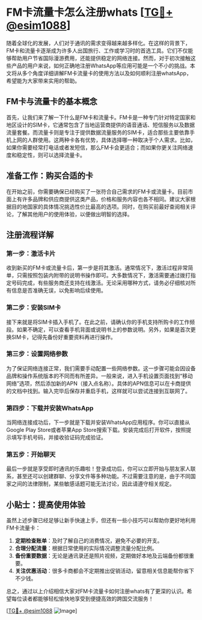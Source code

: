 # FM卡流量卡怎么注册whats [[TG💪+ @esim1088](https://t.me/s/esim1088)]

随着全球化的发展，人们对于通讯的需求变得越来越多样化。在这样的背景下，FM卡和流量卡逐渐成为许多人出国旅行、工作或学习时的首选工具。它们不仅能够帮助用户节省国际漫游费用，还能提供稳定的网络连接。然而，对于初次接触这些产品的用户来说，如何正确地注册WhatsApp等应用可能是一个不小的挑战。本文将从多个角度详细讲解FM卡流量卡的使用方法以及如何顺利注册whatsApp，希望能为大家带来实用的帮助。

## FM卡与流量卡的基本概念

首先，让我们来了解一下什么是FM卡和流量卡。FM卡是一种专门针对特定国家和地区设计的SIM卡，它通常包含了当地运营商提供的语音通话、短信服务以及数据流量套餐。而流量卡则是专注于提供数据流量服务的SIM卡，适合那些主要依靠手机上网的人群使用。这两种卡各有优势，具体选择哪一种取决于个人需求。比如，如果你需要经常打电话或者发短信，那么FM卡会更适合；而如果你更关注网络速度和稳定性，则可以选择流量卡。

## 准备工作：购买合适的卡

在开始之前，你需要确保已经购买了一张符合自己需求的FM卡或流量卡。目前市面上有许多品牌和供应商提供这类产品，价格和服务内容也各不相同。建议大家根据目的地国家的具体情况挑选性价比最高的选项。同时，在购买前最好查阅相关评论，了解其他用户的使用体验，以便做出明智的选择。

## 注册流程详解

### 第一步：激活卡片

收到新买的FM卡或流量卡后，第一步是将其激活。通常情况下，激活过程非常简单，只需按照包装内附带的说明书操作即可。大多数情况下，激活需要通过拨打指定号码完成，有些服务商还支持在线激活。无论采用哪种方式，请务必仔细核对所有信息是否准确无误，以免影响后续使用。

### 第二步：安装SIM卡

接下来就是将SIM卡插入手机了。在此之前，请确认你的手机支持所购卡的工作频段。如果不确定，可以查看手机背面或说明书上的参数说明。另外，如果是首次更换SIM卡，记得先备份好重要资料再进行操作。

### 第三步：设置网络参数

为了保证网络连接正常，我们需要手动配置一些网络参数。这一步骤可能会因设备品牌和操作系统版本的不同而有所差异。一般来说，进入手机设置页面找到“移动网络”选项，然后添加新的APN（接入点名称）。具体的APN信息可以在卡商提供的文档中找到。输入完毕后保存并重启手机，这样就可以尝试连接到互联网了。

### 第四步：下载并安装WhatsApp

当网络连接成功后，下一步就是下载并安装WhatsApp应用程序。你可以直接从Google Play Store或者苹果App Store搜索下载。安装完成后打开软件，按照提示填写手机号码，并接收验证码完成验证。

### 第五步：开始聊天

最后一步就是享受即时通讯的乐趣啦！登录成功后，你可以立即开始与朋友家人联系，甚至还可以创建群聊、分享文件等多种功能。不过需要注意的是，由于不同国家之间的法律限制，某些敏感话题可能无法讨论，因此请遵守相关规定。

## 小贴士：提高使用体验

虽然上述步骤已经足够让新手快速上手，但还有一些小技巧可以帮助你更好地利用FM卡流量卡：

1. **定期检查账单**：及时了解自己的消费情况，避免不必要的开支。
2. **合理分配流量**：根据日常使用的实际情况调整流量分配比例。
3. **备份重要数据**：无论是通讯录还是照片视频，定期做好本地及云端备份都很重要。
4. **关注优惠活动**：很多卡商都会不定期推出促销活动，留意相关信息能帮你省下不少钱。

总之，通过以上介绍相信大家对FM卡流量卡如何注册whats有了更深的认识。希望每位读者都能够轻松愉快地享受到便捷高效的跨国交流服务！

[[TG💪+ @esim1088](https://t.me/s/esim1088) ![Image](https://i.postimg.cc/4NQfJmqS/Snipaste-2025-05-13-00-14-12.png)]